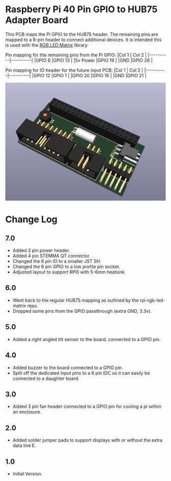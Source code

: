 # Raspberry Pi 40 Pin GPIO to HUB75 Adapter Board

This PCB maps the Pi GPIO to the HUB75 header. The remaining pins are mapped to a 8-pin header to connect additional devices. It is intended this is used with the [RGB LED Matrix](https://github.com/hzeller/rpi-rgb-led-matrix/tree/master) library.

Pin mapping for the remaining pins from the Pi GPIO:
|Col 1     | Col 2    |
|----------|----------|
|GPIO 6    |GPIO 13   |
|5v Power  |GPIO 19   |
|GND       |GPIO 26   |

Pin mapping for IO header for the future input PCB:
|Col 1     | Col 2    |
|----------|----------|
|GPIO 12   |GPIO 1    |
|GPIO 20   |GPIO 16   |
|GND       |GPIO 21   |

![](passive/image.png)

# Change Log
## 7.0
-  Added 2 pin power header.
-  Added 4 pin STEMMA QT connector.
-  Changed the 6 pin IO to a smaller JST SH.
-  Changed the 6 pin GPIO to a low profile pin socket.
-  Adjusted layout to support RPi5 with 5-6mm heatsink

## 6.0
-  Went back to the regular HUB75 mapping as outlined by the rpi-rgb-led-matrix repo.
-  Dropped some pins from the GPIO passthrough (extra GND, 3.3v).

## 5.0
-  Added a right angled tilt sensor to the board, connected to a GPIO pin.

## 4.0
-  Added buzzer to the board connected to a GPIO pin.
-  Split off the dedicated input pins to a 6 pin IDC so it can easily be connected to a daughter board.

## 3.0
-  Added 3 pin fan header connected to a GPIO pin for cooling a pi within an enclosure.

## 2.0
-  Added solder jumper pads to support displays with or without the extra data line E.

## 1.0
- Initial Version.